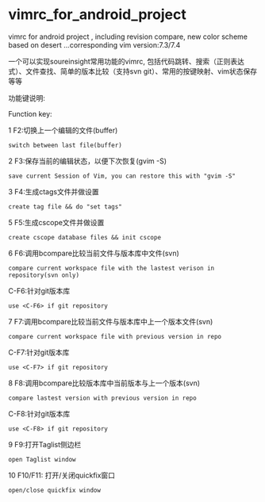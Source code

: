 vimrc_for_android_project
=========================

vimrc for android project , including revision compare, new color scheme based on desert ...corresponding vim version:7.3/7.4

一个可以实现soureinsight常用功能的vimrc, 包括代码跳转、搜索（正则表达式）、文件查找、简单的版本比较（支持svn git）、常用的按键映射、vim状态保存等等


功能键说明:

Function key:


1 F2:切换上一个编辑的文件(buffer)

    switch between last file(buffer)

2 F3:保存当前的编辑状态，以便下次恢复(gvim -S)

    save current Session of Vim, you can restore this with "gvim -S"

3 F4:生成ctags文件并做设置

    create tag file && do "set tags"

5 F5:生成cscope文件并做设置

    create cscope database files && init cscope

6 F6:调用bcompare比较当前文件与版本库中文件(svn)

    compare current workspace file with the lastest verison in repository(svn only)

  C-F6:针对git版本库

    use <C-F6> if git repository

7 F7:调用bcompare比较当前文件与版本库中上一个版本文件(svn)

    compare current workspace file with previous version in repo

  C-F7:针对git版本库

    use <C-F7> if git repository

8 F8:调用bcompare比较版本库中当前版本与上一个版本(svn)

    compare lastest version with previous version in repo

  C-F8:针对git版本库

    use <C-F8> if git repository

9 F9:打开Taglist侧边栏

    open Taglist window

10 F10/F11: 打开/关闭quickfix窗口

    open/close quickfix window

